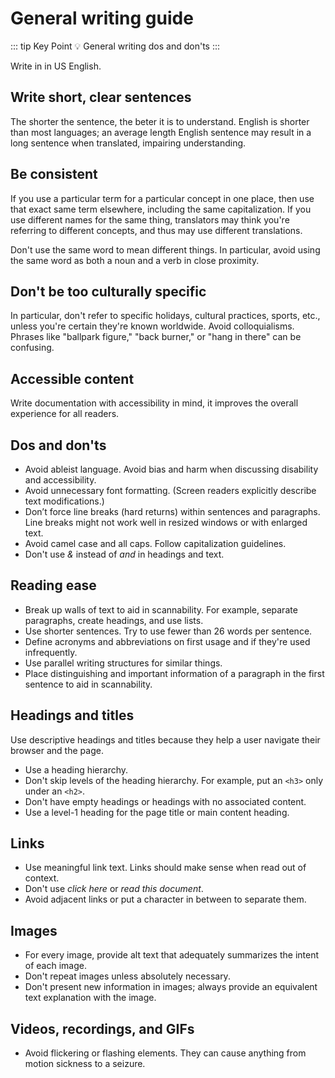 # General writing guide

::: tip Key Point
:bulb: General writing dos and don'ts
:::

Write in in US English.

## Write short, clear sentences

The shorter the sentence, the beter it is to understand.
English is shorter than most languages; an average length English sentence may result in a long sentence when translated, impairing understanding.

## Be consistent

If you use a particular term for a particular concept in one place, then use that exact same term elsewhere, including the same capitalization.
If you use different names for the same thing, translators may think you're referring to different concepts, and thus may use different translations.

Don't use the same word to mean different things.
In particular, avoid using the same word as both a noun and a verb in close proximity.

## Don't be too culturally specific

In particular, don't refer to specific holidays, cultural practices, sports, etc., unless you're certain they're known worldwide.
Avoid colloquialisms.
Phrases like "ballpark figure," "back burner," or "hang in there" can be confusing.

## Accessible content

Write documentation with accessibility in mind, it improves the overall experience for all readers.

## Dos and don'ts

- Avoid ableist language. Avoid bias and harm when discussing disability and accessibility.
- Avoid unnecessary font formatting. (Screen readers explicitly describe text modifications.)
- Don’t force line breaks (hard returns) within sentences and paragraphs. Line breaks might not work well in resized windows or with enlarged text.
- Avoid camel case and all caps. Follow capitalization guidelines.
- Don't use *&* instead of *and* in headings and text.

## Reading ease

- Break up walls of text to aid in scannability. For example, separate paragraphs, create headings, and use lists.
- Use shorter sentences. Try to use fewer than 26 words per sentence.
- Define acronyms and abbreviations on first usage and if they're used infrequently.
- Use parallel writing structures for similar things.
- Place distinguishing and important information of a paragraph in the first sentence to aid in scannability.

## Headings and titles

Use descriptive headings and titles because they help a user navigate their browser and the page.

- Use a heading hierarchy.
- Don't skip levels of the heading hierarchy. For example, put an `<h3>` only under an `<h2>`.
- Don't have empty headings or headings with no associated content.
- Use a level-1 heading for the page title or main content heading.

## Links

- Use meaningful link text. Links should make sense when read out of context.
- Don't use *click here* or *read this document*.
- Avoid adjacent links or put a character in between to separate them.

## Images

- For every image, provide alt text that adequately summarizes the intent of each image.
- Don't repeat images unless absolutely necessary.
- Don't present new information in images; always provide an equivalent text explanation with the image.

## Videos, recordings, and GIFs

- Avoid flickering or flashing elements. They can cause anything from motion sickness to a seizure.
